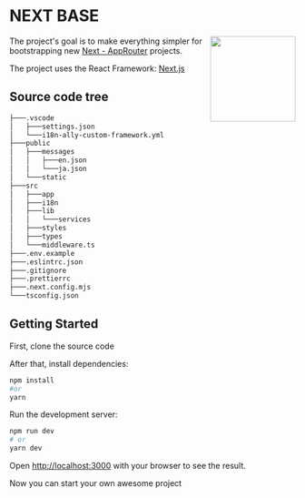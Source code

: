 # NEXT BASE

[<img src="http://res.cloudinary.com/unicodeveloper/image/upload/v1524776764/next-jslogo.svg" align="right" width="150">](https://github.com/vercel/next.js)
The project's goal is to make everything simpler for bootstrapping new [Next - AppRouter](https://nextjs.org/docs/app) projects.

The project uses the React Framework: [Next.js](https://github.com/vercel/next.js)

## Source code tree

```bash
├───.vscode
│   ├───settings.json
│   └───i18n-ally-custom-framework.yml
├───public
│   ├───messages
│   │   ├───en.json
│   │   └───ja.json
│   └───static
├───src
│   ├───app
│   ├───i18n
│   ├───lib
│   │   └───services
│   ├───styles
│   ├───types
│   └───middleware.ts
├───.env.example
├───.eslintrc.json
├───.gitignore
├───.prettierrc
├───.next.config.mjs
└───tsconfig.json
```

## Getting Started

First, clone the source code

After that, install dependencies:

```bash
npm install
#or
yarn
```

Run the development server:

```bash
npm run dev
# or
yarn dev
```

Open [http://localhost:3000](http://localhost:3000) with your browser to see the result.

Now you can start your own awesome project
